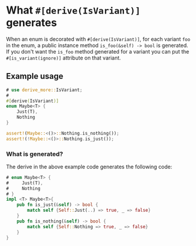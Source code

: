 # What `#[derive(IsVariant)]` generates

When an enum is decorated with `#[derive(IsVariant)]`, for each variant `foo` in
the enum, a public instance method `is_foo(&self) -> bool` is generated. If you
don't want the `is_foo` method generated for a variant you can put the
`#[is_variant(ignore)]` attribute on that variant.




## Example usage

```rust
# use derive_more::IsVariant;
#
#[derive(IsVariant)]
enum Maybe<T> {
    Just(T),
    Nothing
}

assert!(Maybe::<()>::Nothing.is_nothing());
assert!(!Maybe::<()>::Nothing.is_just());
```


### What is generated?

The derive in the above example code generates the following code:
```rust
# enum Maybe<T> {
#     Just(T),
#     Nothing
# }
impl <T> Maybe<T>{
    pub fn is_just(&self) -> bool {
        match self {Self::Just(..) => true, _ => false}
    }
    pub fn is_nothing(&self) -> bool {
        match self {Self::Nothing => true, _ => false}
    }
}
```
